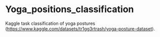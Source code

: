 # Yoga_positions_classification
Kaggle task classification of yoga postures (https://www.kaggle.com/datasets/tr1gg3rtrash/yoga-posture-dataset).
